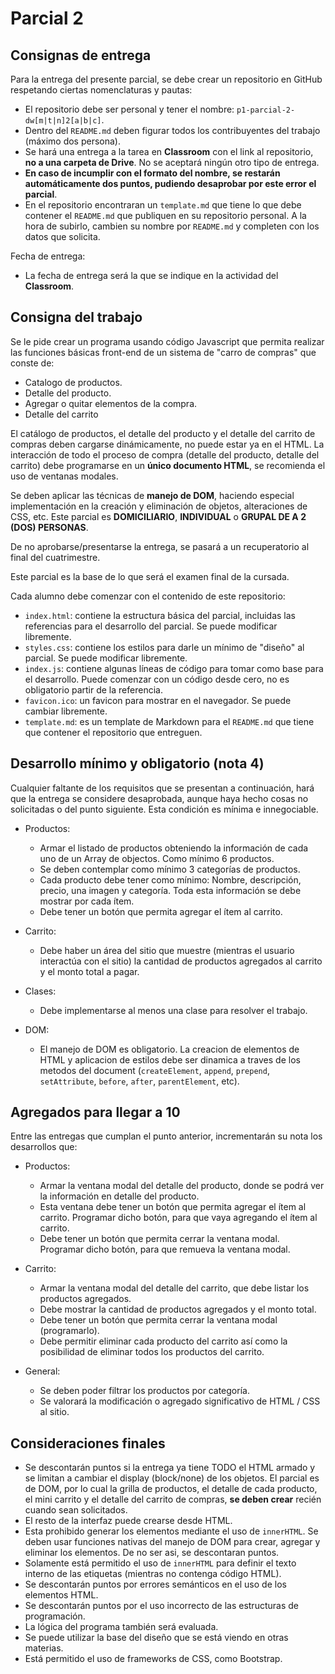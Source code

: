 # Parcial 2

## Consignas de entrega

Para la entrega del presente parcial, se debe crear un repositorio en GitHub respetando ciertas nomenclaturas y pautas:

- El repositorio debe ser personal y tener el nombre: `p1-parcial-2-dw[m|t|n]2[a|b|c]`.
- Dentro del `README.md` deben figurar todos los contribuyentes del trabajo (máximo dos persona).
- Se hará una entrega a la tarea en **Classroom** con el link al repositorio, **no a una carpeta de Drive**. No se aceptará ningún otro tipo de entrega.
- **En caso de incumplir con el formato del nombre, se restarán automáticamente dos puntos, pudiendo desaprobar por este error el parcial**.
- En el repositorio encontraran un `template.md` que tiene lo que debe contener el `README.md` que publiquen en su repositorio personal. A la hora de subirlo, cambien su nombre por `README.md` y completen con los datos que solicita.

Fecha de entrega:
- La fecha de entrega será la que se indique en la actividad del **Classroom**.

## Consigna del trabajo

Se le pide crear un programa usando código Javascript que permita realizar las funciones básicas front-end de un sistema de "carro de compras" que conste de:

- Catalogo de productos.
- Detalle del producto.
- Agregar o quitar elementos de la compra.
- Detalle del carrito

El catálogo de productos, el detalle del producto y el detalle del carrito de compras deben cargarse dinámicamente, no puede estar ya en el HTML.
La interacción de todo el proceso de compra (detalle del producto, detalle del carrito) debe programarse en un **único documento HTML**, se recomienda el uso de ventanas modales.

Se deben aplicar las técnicas de **manejo de DOM**, haciendo especial implementación en la creación y eliminación de objetos, alteraciones de CSS, etc.
Este parcial es **DOMICILIARIO**, **INDIVIDUAL** o **GRUPAL DE A 2 (DOS) PERSONAS**.

De no aprobarse/presentarse la entrega, se pasará a un recuperatorio al final del cuatrimestre.

Este parcial es la base de lo que será el examen final de la cursada.

Cada alumno debe comenzar con el contenido de este repositorio:

- `index.html`: contiene la estructura básica del parcial, incluidas las referencias para el desarrollo del parcial. Se puede modificar libremente.
- `styles.css`: contiene los estilos para darle un mínimo de "diseño" al parcial. Se puede modificar libremente.
- `index.js`: contiene algunas líneas de código para tomar como base para el desarrollo. Puede comenzar con un código desde cero, no es obligatorio partir de la referencia.
- `favicon.ico`: un favicon para mostrar en el navegador. Se puede cambiar libremente.
- `template.md`: es un template de Markdown para el `README.md` que tiene que contener el repositorio que entreguen.

## Desarrollo mínimo y obligatorio (nota 4)

Cualquier faltante de los requisitos que se presentan a continuación, hará que la entrega se considere desaprobada, aunque haya hecho cosas no solicitadas o del punto siguiente. Esta condición es mínima e innegociable.

- Productos:
  - Armar el listado de productos obteniendo la información de cada uno de un Array de objectos. Como mínimo 6 productos.
  - Se deben contemplar como mínimo 3 categorías de productos.
  - Cada producto debe tener como mínimo: Nombre, descripción, precio, una imagen y categoría. Toda esta información se debe mostrar por cada ítem.
  - Debe tener un botón que permita agregar el ítem al carrito.

- Carrito:
  - Debe haber un área del sitio que muestre (mientras el usuario interactúa con el sitio) la cantidad de productos agregados al carrito y el monto total a pagar.

- Clases:
  - Debe implementarse al menos una clase para resolver el trabajo.

- DOM:
  - El manejo de DOM es obligatorio. La creacion de elementos de HTML y aplicacion de estilos debe ser dinamica a traves de los metodos del document (`createElement`, `append`, `prepend`, `setAttribute`, `before`, `after`, `parentElement`, etc).  

## Agregados para llegar a 10

Entre las entregas que cumplan el punto anterior, incrementarán su nota los desarrollos que:

- Productos:
  - Armar la ventana modal del detalle del producto, donde se podrá ver la información en detalle del producto.
  - Esta ventana debe tener un botón que permita agregar el ítem al carrito. Programar dicho botón, para que vaya agregando el ítem al carrito.
  - Debe tener un botón que permita cerrar la ventana modal. Programar dicho botón, para que remueva la ventana modal.

- Carrito:
  - Armar la ventana modal del detalle del carrito, que debe listar los productos agregados.
  - Debe mostrar la cantidad de productos agregados y el monto total.
  - Debe tener un botón que permita cerrar la ventana modal (programarlo).
  - Debe permitir eliminar cada producto del carrito así como la posibilidad de eliminar todos los productos del carrito.

- General:
  - Se deben poder filtrar los productos por categoría.
  - Se valorará la modificación o agregado significativo de HTML / CSS al sitio.

## Consideraciones finales

- Se descontarán puntos si la entrega ya tiene TODO el HTML armado y se limitan a cambiar el display (block/none) de los objetos. El parcial es de DOM, por lo cual la grilla de productos, el detalle de cada producto, el mini carrito y el detalle del carrito de compras, **se deben crear** recién cuando sean solicitados.
- El resto de la interfaz puede crearse desde HTML.
- Esta prohibido generar los elementos mediante el uso de `innerHTML`. Se deben usar funciones nativas del manejo de DOM para crear, agregar y eliminar los elementos. De no ser asi, se descontaran puntos.
- Solamente está permitido el uso de `innerHTML` para definir el texto interno de las etiquetas (mientras no contenga código HTML).
- Se descontarán puntos por errores semánticos en el uso de los elementos HTML.
- Se descontarán puntos por el uso incorrecto de las estructuras de programación.
- La lógica del programa también será evaluada.
- Se puede utilizar la base del diseño que se está viendo en otras materias.
- Está permitido el uso de frameworks de CSS, como Bootstrap.
